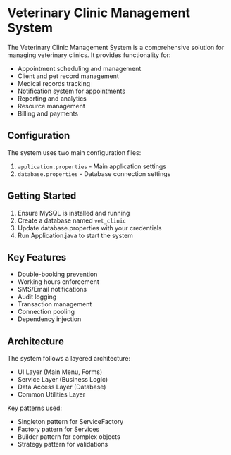 # Veterinary Clinic Management System

The Veterinary Clinic Management System is a comprehensive solution for managing veterinary clinics. It provides functionality for:

- Appointment scheduling and management
- Client and pet record management  
- Medical records tracking
- Notification system for appointments
- Reporting and analytics
- Resource management
- Billing and payments

## Configuration

The system uses two main configuration files:

1. `application.properties` - Main application settings
2. `database.properties` - Database connection settings

## Getting Started

1. Ensure MySQL is installed and running
2. Create a database named `vet_clinic` 
3. Update database.properties with your credentials
4. Run Application.java to start the system

## Key Features

- Double-booking prevention
- Working hours enforcement 
- SMS/Email notifications
- Audit logging
- Transaction management
- Connection pooling
- Dependency injection

## Architecture 

The system follows a layered architecture:

- UI Layer (Main Menu, Forms)
- Service Layer (Business Logic)  
- Data Access Layer (Database)
- Common Utilities Layer

Key patterns used:
- Singleton pattern for ServiceFactory
- Factory pattern for Services
- Builder pattern for complex objects
- Strategy pattern for validations